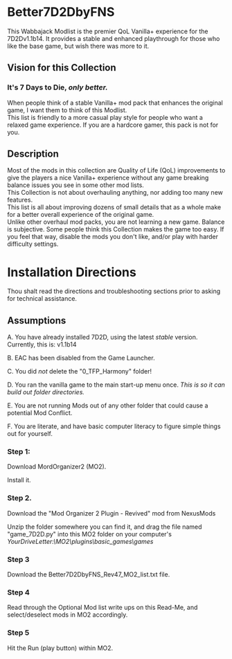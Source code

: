 # Better7D2DbyFNS
This Wabbajack Modlist is the premier QoL Vanilla+ experience for the 7D2Dv1.1b14. 
It provides a stable and enhanced playthrough for those who like the base game, but wish there was more to it.

## Vision for this Collection

### It's 7 Days to Die, *only better.*

When people think of a stable Vanilla+ mod pack that enhances the original game, I want them to think of this Modlist.  
This list is friendly to a more casual play style for people who want a relaxed game experience.  If you are a hardcore gamer, this pack is not for you.

## Description
Most of the mods in this collection are Quality of Life (QoL) improvements to give the players a nice Vanilla+ experience without any game breaking balance issues you see in some other mod lists.  
This Collection is not about overhauling anything, nor adding too many new features.  
This list is all about improving dozens of small details that as a whole make for a better overall experience of the original game.  
Unlike other overhaul mod packs, you are not learning a new game. 
Balance is subjective.  Some people think this Collection makes the game too easy.  If you feel that way, disable the mods you don't like, and/or play with harder difficulty settings.

# Installation Directions

Thou shalt read the directions and troubleshooting sections prior to asking for technical assistance.  

## Assumptions 

A. You have already installed 7D2D, using the latest *stable* version.  Currently, this is: v1.1b14

B. EAC has been disabled from the Game Launcher.

C. You did *not* delete the "0_TFP_Harmony" folder!

D. You ran the vanilla game to the main start-up menu once.  *This is so it can build out folder directories.*  

E. You are not running Mods out of any other folder that could cause a potential Mod Conflict.

F. You are literate, and have basic computer literacy to figure simple things out for yourself.

### Step 1:

Download MordOrganizer2 (MO2).  

Install it.

### Step 2. 

Download the "Mod Organizer 2 Plugin - Revived" mod from NexusMods

Unzip the folder somewhere you can find it, and drag the file named "game_7D2D.py" into this MO2 folder on your computer's *YourDriveLetter:\MO2\plugins\basic_games\games*

### Step 3

Download the Better7D2DbyFNS_Rev47_MO2_list.txt file.

### Step 4

Read through the Optional Mod list write ups on this Read-Me, and select/deselect mods in MO2 accordingly.

### Step 5

Hit the Run (play button) within MO2.



